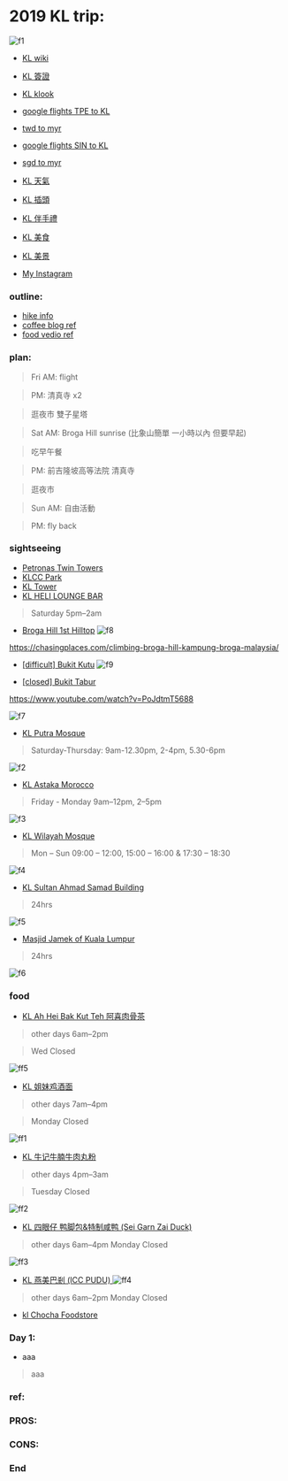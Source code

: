 # 2019 KL trip:
![f1](https://github.com/HCH1/blog/blob/master/fig/kl1.png)

- [KL wiki](https://www.google.com.tw/search?source=hp&ei=JzIkXMrUB42y9QOcxZ6YAg&q=KL+wiki)
- [KL 簽證](https://www.google.com.tw/search?source=hp&ei=JzIkXMrUB42y9QOcxZ6YAg&q=KL+簽證)
- [KL klook](https://www.google.com.tw/search?source=hp&ei=JzIkXMrUB42y9QOcxZ6YAg&q=KL+klook)

- [google flights TPE to KL](https://www.google.com.tw/search?source=hp&ei=JzIkXMrUB42y9QOcxZ6YAg&q=google+flights+TPE+to+KL)
- [twd to myr](https://www.google.com.tw/search?source=hp&ei=JzIkXMrUB42y9QOcxZ6YAg&q=twd+to+myr)
- [google flights SIN to KL](https://www.google.com.tw/search?source=hp&ei=JzIkXMrUB42y9QOcxZ6YAg&q=google+flights+SIN+to+KL)
- [sgd to myr](https://www.google.com.tw/search?source=hp&ei=JzIkXMrUB42y9QOcxZ6YAg&q=sgd+to+myr)
- [KL 天氣](https://www.google.com.tw/search?source=hp&ei=JzIkXMrUB42y9QOcxZ6YAg&q=KL+天氣)
- [KL 插頭](https://www.google.com.tw/search?source=hp&ei=JzIkXMrUB42y9QOcxZ6YAg&q=KL+插頭)
- [KL 伴手禮](https://www.google.com.tw/search?source=hp&ei=JzIkXMrUB42y9QOcxZ6YAg&q=KL+伴手禮)
- [KL 美食](https://www.google.com.tw/search?source=hp&ei=JzIkXMrUB42y9QOcxZ6YAg&q=KL+美食)
- [KL 美景](https://www.google.com.tw/search?source=hp&ei=JzIkXMrUB42y9QOcxZ6YAg&q=KL+美景)
- [My Instagram](https://www.instagram.com/redbox111)
### outline:
- [hike info](https://iwannatravel.com.sg/malaysia/broga-hill-bukit-tabur-2d2n)
- [coffee blog ref](https://klfoodie.com/10-instagrammable-garden-inspired-cafes-in-kl-pj-to-spice-up-your-feed/)
- [food vedio ref](http://babyqueen32.pixnet.net/blog/post/172505415-%E9%A6%AC%E4%BE%86%E8%A5%BF%E4%BA%9E%E4%BA%BA%E9%83%BD%E6%8E%A8%E8%96%A6%E7%9A%84-%E5%90%89%E9%9A%86%E5%9D%A110%E5%A4%A7%E5%BF%85%E5%90%83%E7%BE%8E%E9%A3%9F)

### plan:
> Fri AM: flight

> PM: 清真寺 x2

> 逛夜市 雙子星塔

> Sat AM: Broga Hill sunrise (比象山簡單 一小時以內 但要早起)

> 吃早午餐

> PM: 前吉隆坡高等法院 清真寺 

> 逛夜市

> Sun AM: 自由活動

> PM: fly back

### sightseeing
- [Petronas Twin Towers](https://www.google.com.tw/search?source=hp&ei=JzIkXMrUB42y9QOcxZ6YAg&q=Petronas+Twin+Towers)
- [KLCC Park](https://www.google.com.tw/search?source=hp&ei=JzIkXMrUB42y9QOcxZ6YAg&q=KLCC+Park)
- [KL Tower](https://www.google.com.tw/search?source=hp&ei=JzIkXMrUB42y9QOcxZ6YAg&q=KL+Tower)
- [KL HELI LOUNGE BAR](https://www.google.com.tw/search?source=hp&ei=JzIkXMrUB42y9QOcxZ6YAg&q=KL+HELI+LOUNGE+BAR)
> Saturday 5pm–2am
- [Broga Hill 1st Hilltop](https://www.google.com.tw/search?source=hp&ei=JzIkXMrUB42y9QOcxZ6YAg&q=Broga+Hill+1st+Hilltop)
![f8](https://github.com/HCH1/blog/blob/master/fig/kl8.JPG)

https://chasingplaces.com/climbing-broga-hill-kampung-broga-malaysia/

- [[difficult] Bukit Kutu](https://www.google.com.tw/search?source=hp&ei=JzIkXMrUB42y9QOcxZ6YAg&q=Bukit+Kutu)
![f9](https://github.com/HCH1/blog/blob/master/fig/kl9.JPG)

- [[closed] Bukit Tabur](https://www.google.com.tw/search?source=hp&ei=JzIkXMrUB42y9QOcxZ6YAg&q=Bukit+Tabur)

https://www.youtube.com/watch?v=PoJdtmT5688

![f7](https://github.com/HCH1/blog/blob/master/fig/kl7.JPG)

- [KL Putra Mosque](https://www.google.com.tw/search?source=hp&ei=JzIkXMrUB42y9QOcxZ6YAg&q=KL+Putra+Mosque)
> Saturday-Thursday: 9am-12.30pm, 2-4pm, 5.30-6pm

![f2](https://github.com/HCH1/blog/blob/master/fig/kl2.png)

- [KL Astaka Morocco](https://www.google.com.tw/search?source=hp&ei=JzIkXMrUB42y9QOcxZ6YAg&q=KL+Astaka+Morocco)
> Friday - Monday	9am–12pm, 2–5pm

![f3](https://github.com/HCH1/blog/blob/master/fig/kl3.png)

- [KL Wilayah Mosque](https://www.google.com.tw/search?source=hp&ei=JzIkXMrUB42y9QOcxZ6YAg&q=KL+Wilayah+Mosque)
> Mon – Sun 09:00 – 12:00, 15:00 – 16:00 & 17:30 – 18:30

![f4](https://github.com/HCH1/blog/blob/master/fig/kl4.png)

- [KL Sultan Ahmad Samad Building](https://www.google.com.tw/search?source=hp&ei=JzIkXMrUB42y9QOcxZ6YAg&q=KL+Sultan+Ahmad+Samad+Building)
> 24hrs

![f5](https://github.com/HCH1/blog/blob/master/fig/kl5.png)

- [Masjid Jamek of Kuala Lumpur](https://www.google.com.tw/search?source=hp&ei=JzIkXMrUB42y9QOcxZ6YAg&q=Masjid+Jamek+of+Kuala+Lumpur)
> 24hrs

![f6](https://github.com/HCH1/blog/blob/master/fig/kl6.png)

### food
- [KL Ah Hei Bak Kut Teh 阿喜肉骨茶](https://www.google.com.tw/search?source=hp&ei=JzIkXMrUB42y9QOcxZ6YAg&q=KL+Ah+Hei+Bak+Kut+Teh)
> other days	6am–2pm

> Wed	Closed

![ff5](https://github.com/HCH1/blog/blob/master/fig/kl%20f5.JPG)

- [KL 姐妹鸡酒面](https://www.google.com.tw/search?source=hp&ei=JzIkXMrUB42y9QOcxZ6YAg&q=KL+姐妹鸡酒面)
> other days	7am–4pm

> Monday	Closed

![ff1](https://github.com/HCH1/blog/blob/master/fig/kl%20f1.png)

- [KL 牛记牛腩牛肉丸粉](https://www.google.com.tw/search?source=hp&ei=JzIkXMrUB42y9QOcxZ6YAg&q=KL+牛记牛腩牛肉丸粉)
> other days	4pm–3am

> Tuesday	Closed

![ff2](https://github.com/HCH1/blog/blob/master/fig/kl%20f2.png)

- [KL 四眼仔 鸭脚包&特制咸鸭 (Sei Garn Zai Duck)](https://www.google.com.tw/search?source=hp&ei=JzIkXMrUB42y9QOcxZ6YAg&q=KL+四眼仔+鸭脚包&特制咸鸭+(Sei+Garn+Zai+Duck))
> other days 6am–4pm
Monday	Closed

![ff3](https://github.com/HCH1/blog/blob/master/fig/kl%20f3.png)

- [KL 燕美巴剎 (ICC PUDU) ](https://www.google.com.tw/search?source=hp&ei=JzIkXMrUB42y9QOcxZ6YAg&q=KL+燕美巴剎+(ICC+PUDU)+)
![ff4](https://github.com/HCH1/blog/blob/master/fig/kl%20f4.png)
> other days	6am–2pm
> Monday	Closed

- [kl Chocha Foodstore](https://www.google.com.tw/search?source=hp&ei=JzIkXMrUB42y9QOcxZ6YAg&q=KL+Chocha+Foodstore)


### Day 1: 
- aaa
> aaa

### ref:
### PROS:
### CONS:
### End

